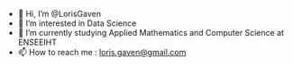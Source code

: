 - 👋 Hi, I’m @LorisGaven
- 👀 I’m interested in Data Science
- 🌱 I’m currently studying Applied Mathematics and Computer Science at ENSEEIHT
- 📫 How to reach me : loris.gaven@gmail.com
